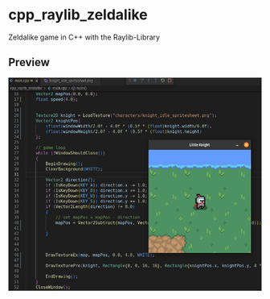 # cpp_raylib_zeldalike

Zeldalike game in C++ with the Raylib-Library

## Preview

![](https://github.com/weitnow/cpp_raylib_zeldalike/blob/main/preview/preview.png)
